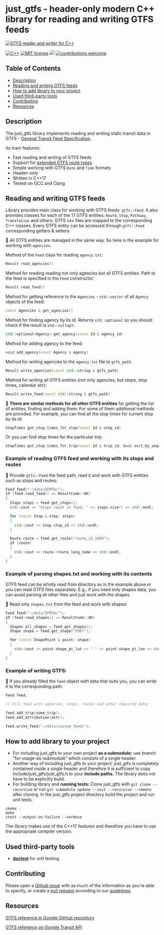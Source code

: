 # just_gtfs - header-only modern C++ library for reading and writing GTFS feeds

[![GTFS reader and writer for C++](https://github.com/mapsme/just_gtfs/blob/add-the-most-important-readers/docs/logo.jpeg)](https://github.com/mapsme/just_gtfs)

[![C++](https://img.shields.io/badge/c%2B%2B-17-informational.svg)](https://shields.io/)
[![MIT license](https://img.shields.io/badge/License-MIT-blue.svg)](https://lbesson.mit-license.org/)
![](https://github.com/mapsme/just_gtfs/workflows/C%2FC%2B%2B%20CI/badge.svg)
[![contributions welcome](https://img.shields.io/badge/contributions-welcome-brightgreen.svg?style=flat)](https://github.com/mapsme/just_gtfs/issues)


## Table of Contents
- [Description](#description)
- [Reading and writing GTFS feeds](#reading-and-writing-gtfs-feeds)
- [How to add library to your project](#how-to-add-library-to-your-project)
- [Used third-party tools](#used-third-party-tools)
- [Contributing](#contributing)
- [Resources](#resources)

## Description
The just_gtfs library implements reading and writing static transit data in GTFS - [General Transit Feed Specification](https://developers.google.com/transit/gtfs/reference).

Its main features:
 - Fast reading and writing of GTFS feeds
 - Support for [extended GTFS route types](https://developers.google.com/transit/gtfs/reference/extended-route-types)
 - Simple working with GTFS `Date` and `Time` formats
 - Header-only
 - Written in C++17
 - Tested on GCC and Clang


## Reading and writing GTFS feeds
Library provides main class for working with GTFS feeds: `gtfs::Feed`. It also provides classes for each of the 17 GTFS entities: `Route`, `Stop`, `Pathway`, `Translation` and others.
GTFS csv files are mapped to the corresponding C++ classes. Every GTFS entity can be accessed through `gtfs::Feed` corresponding getters & setters.

:pushpin: All GTFS entities are managed in the same way. So here is the example for working with `agencies`.

Method of the `Feed` class for reading `agency.txt`:
```c++
Result read_agencies()
```

Method for reading reading not only agencies but all GTFS entities. Path to the feed is specified in the `Feed` constructor:
```c++
Result read_feed()
```

Method for getting reference to the `Agencies` - `std::vector` of all `Agency` objects of the feed:
```c++
const Agencies & get_agencies()
```

Method for finding agency by its id. Returns `std::optional` so you should check if the result is `std::nullopt`:
```c++
std::optional<Agency> get_agency(const Id & agency_id)
``` 

Method for adding agency to the feed:
```c++
void add_agency(const Agency & agency)
```

Method for writing agencies to the `agency.txt` file to `gtfs_path`.
```c++
Result write_agencies(const std::string & gtfs_path)
```

Method for writing all GTFS entities (not only agencies, but stops, stop times, calendar etc):
```c++
Result write_feed(const std::string & gtfs_path)
```

:pushpin: **There are similar methods for all other GTFS entities** for getting the list of entities, finding and adding them.
For some of them additional methods are provided. 
For example, you can find all the stop times for current stop by its id:
```c++
StopTimes get_stop_times_for_stop(const Id & stop_id)
```

Or you can find stop times for the particular trip:
```c++
StopTimes get_stop_times_for_trip(const Id & trip_id, bool sort_by_sequence = true)
```

### Example of reading GTFS feed and working with its stops and routes
:pushpin: Provide `gtfs::Feed` the feed path, read it and work with GTFS entities such as stops and routes:
```c++
Feed feed("~/data/SFMTA/");
if (feed.read_feed() == ResultCode::OK)
{
  Stops stops = feed.get_stops();
  std::cout << "Stops count in feed: " << stops.size() << std::endl;

  for (const Stop & stop: stops)
  {
    std::cout << stop.stop_id << std::endl;
  }

  Route route = feed.get_route("route_id_1009");
  if (route)
  {
    std::cout << route->route_long_name << std::endl;
  }
}
```

### Example of parsing shapes.txt and working with its contents
GTFS feed can be wholly read from directory as in the example above or you can read GTFS files separately. E.g., if you need only shapes data, you can avoid parsing all other files and just work with the shapes.

:pushpin: Read only `shapes.txt` from the feed and work with shapes:
```c++
Feed feed("~/data/SFMTA/");
if (feed.read_shapes() == ResultCode::OK)
{
  Shapes all_shapes = feed.get_shapes();
  Shape shape = feed.get_shape("9367");

  for (const ShapePoint & point: shape)
  {
    std::cout << point.shape_pt_lat << " " << point.shape_pt_lon << std::endl;
  }
}
```

### Example of writing GTFS:
:pushpin: If you already filled the `feed` object with data that suits you, you can write it to the corresponding path:
```c++
Feed feed;

// Fill feed with agencies, stops, routes and other required data:

feed.add_trip(some_trip);
feed.add_attribution(attr);

feed.write_feed("~/data/custom_feed/");
```

## How to add library to your project
- For including just_gtfs to your own project **as a submodule:** use branch "for-usage-as-submodule" which consists of a single header.
- Another way of including just_gtfs to your project: just_gtfs is completely contained inside a single header and therefore it is sufficient to copy include/just_gtfs/just_gtfs.h to your **include paths.** The library does not have to be explicitly build.
- For building library and **running tests:**
Clone just_gtfs with `git clone --recursive` or run `git submodule update --init --recursive --remote` after cloning.
In the just_gtfs project directory build the project and run unit tests: 
```
cmake .
make
ctest --output-on-failure --verbose
```
The library makes use of the C++17 features and therefore you have to use the appropriate compiler version.

## Used third-party tools
- [**doctest**](https://github.com/onqtam/doctest) for unit testing.

## Contributing
Please open a [Github issue](https://github.com/mapsme/just_gtfs/issues/new) with as much of the information as you're able to specify, or create a [pull request](https://github.com/mapsme/just_gtfs/pulls) according to our [guidelines](https://github.com/mapsme/just_gtfs/blob/master/docs/CPP_STYLE.md).

## Resources
[GTFS reference in Google GitHub repository](https://github.com/google/transit/blob/master/gtfs/spec/en/reference.md)

[GTFS reference on Google Transit API](https://developers.google.com/transit/gtfs/reference?csw=1)
